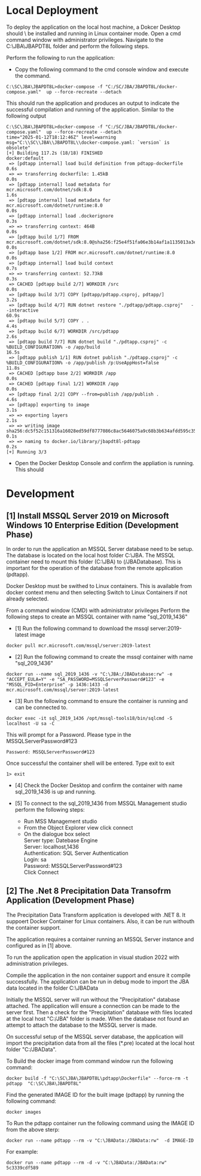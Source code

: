 # Local Deployment

To deploy the application on the local host machine, a Dokcer Desktop should \ be installed and running in Linux container mode. Open a cmd command window with administrator privileges. Navigate to the C:\JBA\JBAPDT8L folder and perform the following steps.

Perform the following to run the application:

- Copy the following command to the cmd console window and execute the command.

```
C:\SC\JBA\JBAPDT8L>docker-compose -f "C:/SC/JBA/JBAPDT8L/docker-compose.yaml"  up --force-recreate --detach
```

This should run the application and produces an output to indicate the successful compilation and running of the application. Similar to the following output

```
C:\SC\JBA\JBAPDT8L>docker-compose -f "C:/SC/JBA/JBAPDT8L/docker-compose.yaml"  up --force-recreate --detach
time="2025-01-12T18:12:46Z" level=warning msg="C:\\SC\\JBA\\JBAPDT8L\\docker-compose.yaml: `version` is obsolete"
[+] Building 117.2s (18/18) FINISHED                                                                                                                                                              docker:default
 => [pdtapp internal] load build definition from pdtapp-dockerfile                                                                                                                                          0.6s
 => => transferring dockerfile: 1.45kB                                                                                                                                                                      0.0s
 => [pdtapp internal] load metadata for mcr.microsoft.com/dotnet/sdk:8.0                                                                                                                                    1.6s
 => [pdtapp internal] load metadata for mcr.microsoft.com/dotnet/runtime:8.0                                                                                                                                0.0s
 => [pdtapp internal] load .dockerignore                                                                                                                                                                    0.3s
 => => transferring context: 464B                                                                                                                                                                           0.0s
 => [pdtapp build 1/7] FROM mcr.microsoft.com/dotnet/sdk:8.0@sha256:f25e4f51fa06e3b14af1a1135013a3e96055b76caa0e76afc0096d64a77879fd                                                                        0.0s
 => [pdtapp base 1/2] FROM mcr.microsoft.com/dotnet/runtime:8.0                                                                                                                                             0.0s
 => [pdtapp internal] load build context                                                                                                                                                                    0.7s
 => => transferring context: 52.73kB                                                                                                                                                                        0.3s
 => CACHED [pdtapp build 2/7] WORKDIR /src                                                                                                                                                                  0.0s
 => [pdtapp build 3/7] COPY [pdtapp/pdtapp.csproj, pdtapp/]                                                                                                                                                 3.2s
 => [pdtapp build 4/7] RUN dotnet restore "./pdtapp/pdtapp.csproj"   --interactive                                                                                                                         60.9s
 => [pdtapp build 5/7] COPY . .                                                                                                                                                                             4.4s
 => [pdtapp build 6/7] WORKDIR /src/pdtapp                                                                                                                                                                  2.6s
 => [pdtapp build 7/7] RUN dotnet build "./pdtapp.csproj" -c %BUILD_CONFIGURATION% -o /app/build                                                                                                           16.5s
 => [pdtapp publish 1/1] RUN dotnet publish "./pdtapp.csproj" -c %BUILD_CONFIGURATION% -o /app/publish /p:UseAppHost=false                                                                                 11.8s
 => CACHED [pdtapp base 2/2] WORKDIR /app                                                                                                                                                                   0.0s
 => CACHED [pdtapp final 1/2] WORKDIR /app                                                                                                                                                                  0.0s
 => [pdtapp final 2/2] COPY --from=publish /app/publish .                                                                                                                                                   4.6s
 => [pdtapp] exporting to image                                                                                                                                                                             3.1s
 => => exporting layers                                                                                                                                                                                     2.1s
 => => writing image sha256:dc5f52c151316a16028ed59df8777086c8ac5646075a9c68b3b634afdd595c35                                                                                                                0.1s
 => => naming to docker.io/library/jbapdt8l-pdtapp                                                                                                                                                          0.2s
[+] Running 3/3
```

- Open the Docker Desktop Console and confirm the appliation is running. This should

# Development

## [1] Install MSSQL Server 2019 on Microsoft Windows 10 Enterprise Edition (Development Phase)

In order to run the application an MSSQL Server database need to be setup.
The database is located on the local host folder C:\JBA. The MSSQL container need to mount this folder (C:\JBA) to (/JBADatabase). This is important for the operation of the database from the remote application (pdtapp).

Docker Desktop must be swithed to Linux containers. This is available from docker context menu and then selecting Switch to Linux Containers if not already selected.

From a command window (CMD) with administrator privileges Perform the following steps to create an MSSQL container with name "sql_2019_1436"

- [1] Run the following command to download the mssql server:2019-latest image

```
docker pull mcr.microsoft.com/mssql/server:2019-latest
```

- [2] Run the following command to create the mssql container with name "sql_209_1436"

```
docker run --name sql_2019_1436 -v "C:\JBA:/JBADatabase:rw" -e "ACCEPT_EULA=Y" -e "SA_PASSWORD=MSSQLServerPassword#123" -e "MSSQL_PID=Enterprise" -p 1436:1433 -d mcr.microsoft.com/mssql/server:2019-latest

```

- [3] Run the following command to ensure the container is running and can be connected to.

```
docker exec -it sql_2019_1436 /opt/mssql-tools18/bin/sqlcmd -S localhost -U sa -C

```

This will prompt for a Password. Please type in the MSSQLServerPassword#123

```
Password: MSSQLServerPassword#123
```

Once successful the container shell will be entered. Type exit to exit

```
1> exit
```

- [4] Check the Docker Desktop and confirm the container with name sql_2019_1436 is up and running.

- [5] To connect to the sql_2019_1436 from MSSQL Management studio perform the following steps:

  - Run MSS Management studio
  - From the Object Explorer view click connect
  - On the dialogue box select \
    Server type: Datebase Engine \
    Server: localhost,1436 \
    Authentication: SQL Server Authentication \
    Login: sa \
    Password: MSSQLServerPassword#123 \
    Click Connect

## [2] The .Net 8 Precipitation Data Transofrm Application (Development Phase)

The Precipitation Data Transform application is developed with .NET 8. It suppoert Docker Container for Linux containers. Also, it can be run withouth the container support.

The application requires a container running an MSSQL Server instance and configured as in [1] above.

To run the application open the application in visual studion 2022 with administration privileges.

Compile the application in the non container support and ensure it compile successfully. The application can be run in debug mode to import the JBA data located in the folder C:\JBAData

Initially the MSSQL server will run without the "Precipitation" database attached. The application will ensure a connection can be made to the server first. Then a check for the "Precipitation" database with files located at the local host "C:/JBA" folder is made. When the database not found an attempt to attach the database to the MSSQL server is made.

On successful setup of the MSSQL server database, the application will import the precipitation data from all the files (\*.pre) located at the local host folder "C:/JBAData".

To Build the docker image from command window run the following command:

```
docker build -f "C:\SC\JBA\JBAPDT8L\pdtapp\Dockerfile" --force-rm -t pdtapp  "C:\SC\JBA\JBAPDT8L"
```

Find the generated IMAGE ID for the built image (pdtapp) by running the following command:

```
docker images
```

To Run the pdtapp container run the following command using the IMAGE ID from the above sterp:

```
docker run --name pdtapp --rm -v "C:\JBAData:/JBAData:rw"  -d IMAGE-ID
```

For example:

```
docker run --name pdtapp --rm -d -v "C:\JBAData:/JBAData:rw"  5c3339cdf589
```
